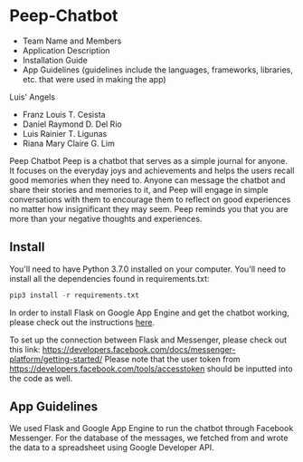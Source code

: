 # Peep-Chatbot

- Team Name and Members
- Application Description
- Installation Guide
- App Guidelines (guidelines include the languages, frameworks, libraries, etc. that were used in making the app)

Luis' Angels
- Franz Louis T. Cesista
- Daniel Raymond D. Del Rio
- Luis Rainier T. Ligunas
- Riana Mary Claire G. Lim

Peep Chatbot
Peep is a chatbot that serves as a simple journal for anyone. It focuses on the everyday joys and achievements and helps the users recall good memories when they need to. Anyone can message the chatbot and share their stories and memories to it, and Peep will engage in simple conversations with them to encourage them to reflect on good experiences no matter how insignificant they may seem. Peep reminds you that you are more than your negative thoughts and experiences.

## Install

You'll need to have Python 3.7.0 installed on your computer.
You'll need to install all the dependencies found in requirements.txt:
```python
pip3 install -r requirements.txt
```

In order to install Flask on Google App Engine and get the chatbot working, please check out the instructions [here](https://cloud.google.com/appengine/docs/standard/python/getting-started/python-standard-env).

To set up the connection between Flask and Messenger, please check out this link:
https://developers.facebook.com/docs/messenger-platform/getting-started/
Please note that the user token from https://developers.facebook.com/tools/accesstoken should be inputted into the code as well.

## App Guidelines
We used Flask and Google App Engine to run the chatbot through Facebook Messenger. For the database of the messages, we fetched from and wrote the data to a spreadsheet using Google Developer API.
